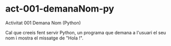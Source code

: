 # act-001-demanaNom-py
Activitat 001 Demana Nom (Python)

Cal que creeis fent servir Python, un programa que demana a l'usuari el seu nom i mostra el missatge de "Hola <nomEntrat>!".
